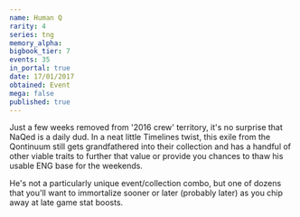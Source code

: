```yaml
---
name: Human Q
rarity: 4
series: tng
memory_alpha:
bigbook_tier: 7
events: 35
in_portal: true
date: 17/01/2017
obtained: Event
mega: false
published: true
---
```


Just a few weeks removed from '2016 crew' territory, it's no surprise that NaQed is a daily dud. In a neat little Timelines twist, this exile from the Qontinuum still gets grandfathered into their collection and has a handful of other viable traits to further that value or provide you chances to thaw his usable ENG base for the weekends.

He's not a particularly unique event/collection combo, but one of dozens that you'll want to immortalize sooner or later (probably later) as you chip away at late game stat boosts.
